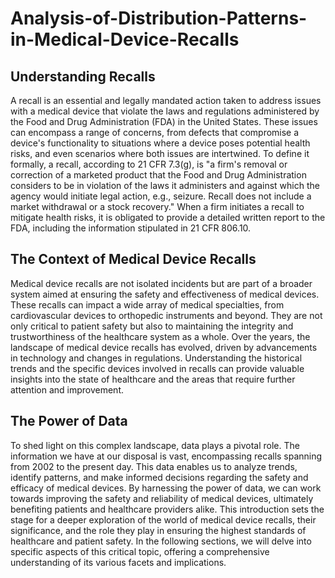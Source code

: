 # Analysis-of-Distribution-Patterns-in-Medical-Device-Recalls


## Understanding Recalls
A recall is an essential and legally mandated action taken to address issues with a medical device that violate the laws and regulations administered by the Food and Drug Administration (FDA) in the United States. These issues can encompass a range of concerns, from defects that compromise a device's functionality to situations where a device poses potential health risks, and even scenarios where both issues are intertwined.
To define it formally, a recall, according to 21 CFR 7.3(g), is "a firm's removal or correction of a marketed product that the Food and Drug Administration considers to be in violation of the laws it administers and against which the agency would initiate legal action, e.g., seizure. Recall does not include a market withdrawal or a stock recovery." When a firm initiates a recall to mitigate health risks, it is obligated to provide a detailed written report to the FDA, including the information stipulated in 21 CFR 806.10.

## The Context of Medical Device Recalls
Medical device recalls are not isolated incidents but are part of a broader system aimed at ensuring the safety and effectiveness of medical devices. These recalls can impact a wide array of medical specialties, from cardiovascular devices to orthopedic instruments and beyond. They are not only critical to patient safety but also to maintaining the integrity and trustworthiness of the healthcare system as a whole.
Over the years, the landscape of medical device recalls has evolved, driven by advancements in technology and changes in regulations. Understanding the historical trends and the specific devices involved in recalls can provide valuable insights into the state of healthcare and the areas that require further attention and improvement.

## The Power of Data
To shed light on this complex landscape, data plays a pivotal role. The information we have at our disposal is vast, encompassing recalls spanning from 2002 to the present day. This data enables us to analyze trends, identify patterns, and make informed decisions regarding the safety and efficacy of medical devices.
By harnessing the power of data, we can work towards improving the safety and reliability of medical devices, ultimately benefiting patients and healthcare providers alike. This introduction sets the stage for a deeper exploration of the world of medical device recalls, their significance, and the role they play in ensuring the highest standards of healthcare and patient safety. In the following sections, we will delve into specific aspects of this critical topic, offering a comprehensive understanding of its various facets and implications.
